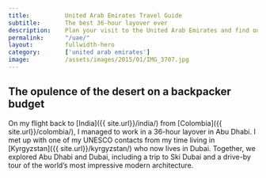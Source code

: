 ```yaml
---
title: 			United Arab Emirates Travel Guide
subtitle: 		The best 36-hour layover ever
description: 	Plan your visit to the United Arab Emirates and find out where to go and what to do in the UAE. Read about itineraries, activities, places to stay and travel essentials.
permalink: 		"/uae/"
layout: 		fullwidth-hero
category: 		['united arab emirates']
image: 			/assets/images/2015/01/IMG_3707.jpg
---
```


## The opulence of the desert on a backpacker budget

On my flight back to [India]({{ site.url}}/india/) from [Colombia]({{ site.url}}/colombia/), I managed to work in a 36-hour layover in Abu Dhabi. I met up with one of my UNESCO contacts from my time living in [Kyrgyzstan]({{ site.url}}/kyrgyzstan/) who now lives in Dubai. Together, we explored Abu Dhabi and Dubai, including a trip to Ski Dubai and a drive-by tour of the world’s most impressive modern architecture.